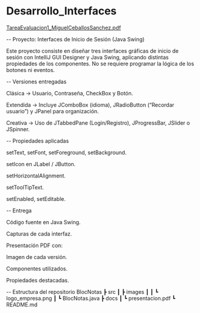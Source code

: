 # Desarrollo_Interfaces

[TareaEvaluacion1_MiguelCeballosSanchez.pdf](https://github.com/user-attachments/files/22523587/TareaEvaluacion1_MiguelCeballosSanchez.pdf)

-- Proyecto: Interfaces de Inicio de Sesión (Java Swing)

Este proyecto consiste en diseñar tres interfaces gráficas de inicio de sesión con IntelliJ GUI Designer y Java Swing, aplicando distintas propiedades de los componentes.
No se requiere programar la lógica de los botones ni eventos.


-- Versiones entregadas

Clásica → Usuario, Contraseña, CheckBox y Botón.

Extendida → Incluye JComboBox (idioma), JRadioButton (“Recordar usuario”) y JPanel para organización.

Creativa → Uso de JTabbedPane (Login/Registro), JProgressBar, JSlider o JSpinner.


-- Propiedades aplicadas

setText, setFont, setForeground, setBackground.

setIcon en JLabel / JButton.

setHorizontalAlignment.

setToolTipText.

setEnabled, setEditable.


-- Entrega

Código fuente en Java Swing.

Capturas de cada interfaz.

Presentación PDF con:

Imagen de cada versión.

Componentes utilizados.

Propiedades destacadas.


-- Estructura del repositorio
BlocNotas
┣ src
┃ ┣ images
┃ ┃ ┗ logo_empresa.png
┃ ┗ BlocNotas.java
┣ docs
┃ ┗ presentacion.pdf
┗ README.md
